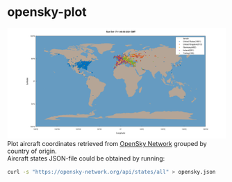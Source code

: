 # opensky-plot
![Plot](img.png)
Plot aircraft coordinates retrieved from [OpenSky Network](https://opensky-network.org/) grouped by country of origin.\
Aircraft states JSON-file could be obtained by running:
```sh
curl -s "https://opensky-network.org/api/states/all" > opensky.json
```
